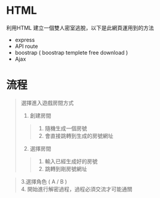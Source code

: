 # HTML
利用HTML 建立一個雙人密室逃脫，以下是此網頁運用到的方法
+ express
+ API route
+ boostrap ( boostrap templete free download )
+ Ajax


# 流程
> 選擇進入遊戲房間方式
> 1. 創建房間
>> 1. 隨機生成一個房號   
>> 2. 會直接跳轉到生成的房號網址
> 2. 選擇房間
>> 1. 輸入已經生成好的房號    
>> 2. 跳轉到剛房號網址   

> 3.選擇角色 ( A / B )   
> 4. 開始進行解密過程，過程必須交流才可能通關
